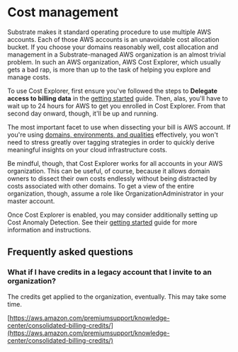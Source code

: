 # Cost management

Substrate makes it standard operating procedure to use multiple AWS accounts. Each of those AWS accounts is an unavoidable cost allocation bucket. If you choose your domains reasonably well, cost allocation and management in a Substrate-managed AWS organization is an almost trivial problem. In such an AWS organization, AWS Cost Explorer, which usually gets a bad rap, is more than up to the task of helping you explore and manage costs.

To use Cost Explorer, first ensure you've followed the steps to **Delegate access to billing data** in the [getting started](../bootstrapping/finishing.md#delegate-access-to-billing-data) guide. Then, alas, you'll have to wait up to 24 hours for AWS to get you enrolled in Cost Explorer. From that second day onward, though, it'll be up and running.

The most important facet to use when dissecting your bill is AWS account. If you're using [domains, environments, and qualities](../ref/domains-environments-qualities.md) effectively, you won't need to stress greatly over tagging strategies in order to quickly derive meaningful insights on your cloud infrastructure costs.

Be mindful, though, that Cost Explorer works for all accounts in your AWS organization. This can be useful, of course, because it allows domain owners to dissect their own costs endlessly without being distracted by costs associated with other domains. To get a view of the entire organization, though, assume a role like OrganizationAdministrator in your master account.

Once Cost Explorer is enabled, you may consider additionally setting up Cost Anomaly Detection. See their [getting started](https://docs.aws.amazon.com/awsaccountbilling/latest/aboutv2/getting-started-ad.html) guide for more information and instructions.

## Frequently asked questions

### What if I have credits in a legacy account that I invite to an organization?

The credits get applied to the organization, eventually. This may take some time.

[https://aws.amazon.com/premiumsupport/knowledge-center/consolidated-billing-credits/](https://aws.amazon.com/premiumsupport/knowledge-center/consolidated-billing-credits/)
